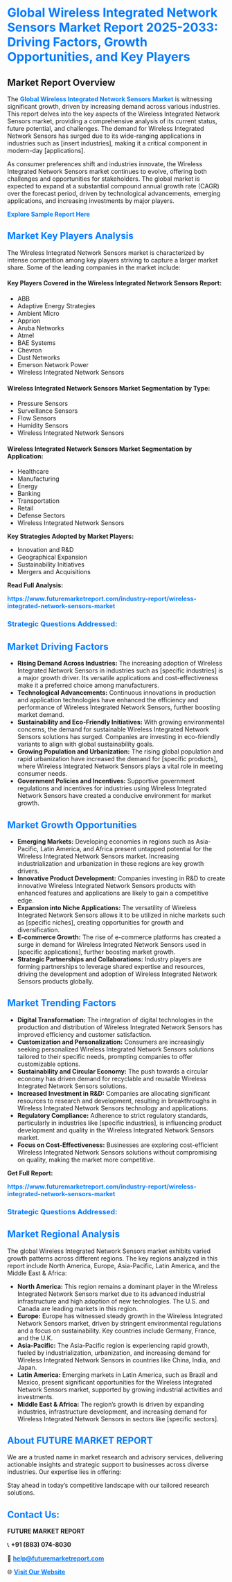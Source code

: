 <h1 style="color: #007BFF;">Global Wireless Integrated Network Sensors Market Report 2025-2033: Driving Factors, Growth Opportunities, and Key Players</h1>

<section id="overview">
<h2>Market Report Overview</h2>
<p>The <a href="https://www.futuremarketreport.com/industry-report/wireless-integrated-network-sensors-market" style="color: #007BFF; text-decoration: none;"><strong>Global Wireless Integrated Network Sensors Market</strong></a> is witnessing significant growth, driven by increasing demand across various industries. This report delves into the key aspects of the Wireless Integrated Network Sensors market, providing a comprehensive analysis of its current status, future potential, and challenges. The demand for Wireless Integrated Network Sensors has surged due to its wide-ranging applications in industries such as [insert industries], making it a critical component in modern-day [applications].</p>
<p>As consumer preferences shift and industries innovate, the Wireless Integrated Network Sensors market continues to evolve, offering both challenges and opportunities for stakeholders. The global market is expected to expand at a substantial compound annual growth rate (CAGR) over the forecast period, driven by technological advancements, emerging applications, and increasing investments by major players.</p>
</section>

<section id="overview">
<p><a href="https://www.futuremarketreport.com/request-sample/reportId=105517" style="color: #007BFF; text-decoration: none;"><strong>Explore Sample Report Here</strong></a></p>
</section>

<section id="key-players">
<h2 style="color: #007BFF;">Market Key Players Analysis</h2>
<p>The Wireless Integrated Network Sensors market is characterized by intense competition among key players striving to capture a larger market share. Some of the leading companies in the market include:</p>
<h4>Key Players Covered in the Wireless Integrated Network Sensors Report:</h4>
<ul><li>ABB</li><li>Adaptive Energy Strategies</li><li>Ambient Micro</li><li>Apprion</li><li>Aruba Networks</li><li>Atmel</li><li>BAE Systems</li><li>Chevron</li><li>Dust Networks</li><li>Emerson Network Power</li><li>Wireless Integrated Network Sensors</li></ul>
<h4>Wireless Integrated Network Sensors Market Segmentation by Type:</h4>
<ul><li>Pressure Sensors</li><li>Surveillance Sensors</li><li>Flow Sensors</li><li>Humidity Sensors</li><li>Wireless Integrated Network Sensors</li></ul>

<h4>Wireless Integrated Network Sensors Market Segmentation by Application:</h4>
<ul><li>Healthcare</li><li>Manufacturing</li><li>Energy</li><li>Banking</li><li>Transportation</li><li>Retail</li><li>Defense Sectors</li><li>Wireless Integrated Network Sensors</li></ul>
<p><strong>Key Strategies Adopted by Market Players:</strong></p>
<ul>
<li>Innovation and R&D</li>
<li>Geographical Expansion</li>
<li>Sustainability Initiatives</li>
<li>Mergers and Acquisitions</li>
</ul>
</section>

<section>
<p><strong>Read Full Analysis: </strong></p><a href="https://www.futuremarketreport.com/industry-report/wireless-integrated-network-sensors-market" style="color: #007BFF; text-decoration: none;"><strong>https://www.futuremarketreport.com/industry-report/wireless-integrated-network-sensors-market</strong></a>
<h3 style="color: #007BFF;">Strategic Questions Addressed:</h3>
</section>

<section id="driving-factors">
<h2 style="color: #007BFF;">Market Driving Factors</h2>
<ul>
<li><strong>Rising Demand Across Industries:</strong> The increasing adoption of Wireless Integrated Network Sensors in industries such as [specific industries] is a major growth driver. Its versatile applications and cost-effectiveness make it a preferred choice among manufacturers.</li>
<li><strong>Technological Advancements:</strong> Continuous innovations in production and application technologies have enhanced the efficiency and performance of Wireless Integrated Network Sensors, further boosting market demand.</li>
<li><strong>Sustainability and Eco-Friendly Initiatives:</strong> With growing environmental concerns, the demand for sustainable Wireless Integrated Network Sensors solutions has surged. Companies are investing in eco-friendly variants to align with global sustainability goals.</li>
<li><strong>Growing Population and Urbanization:</strong> The rising global population and rapid urbanization have increased the demand for [specific products], where Wireless Integrated Network Sensors plays a vital role in meeting consumer needs.</li>
<li><strong>Government Policies and Incentives:</strong> Supportive government regulations and incentives for industries using Wireless Integrated Network Sensors have created a conducive environment for market growth.</li>
</ul>
</section>

<section id="growth-opportunities">
<h2 style="color: #007BFF;">Market Growth Opportunities</h2>
<ul>
<li><strong>Emerging Markets:</strong> Developing economies in regions such as Asia-Pacific, Latin America, and Africa present untapped potential for the Wireless Integrated Network Sensors market. Increasing industrialization and urbanization in these regions are key growth drivers.</li>
<li><strong>Innovative Product Development:</strong> Companies investing in R&D to create innovative Wireless Integrated Network Sensors products with enhanced features and applications are likely to gain a competitive edge.</li>
<li><strong>Expansion into Niche Applications:</strong> The versatility of Wireless Integrated Network Sensors allows it to be utilized in niche markets such as [specific niches], creating opportunities for growth and diversification.</li>
<li><strong>E-commerce Growth:</strong> The rise of e-commerce platforms has created a surge in demand for Wireless Integrated Network Sensors used in [specific applications], further boosting market growth.</li>
<li><strong>Strategic Partnerships and Collaborations:</strong> Industry players are forming partnerships to leverage shared expertise and resources, driving the development and adoption of Wireless Integrated Network Sensors products globally.</li>
</ul>
</section>

<section id="trending-factors">
<h2 style="color: #007BFF;">Market Trending Factors</h2>
<ul>
<li><strong>Digital Transformation:</strong> The integration of digital technologies in the production and distribution of Wireless Integrated Network Sensors has improved efficiency and customer satisfaction.</li>
<li><strong>Customization and Personalization:</strong> Consumers are increasingly seeking personalized Wireless Integrated Network Sensors solutions tailored to their specific needs, prompting companies to offer customizable options.</li>
<li><strong>Sustainability and Circular Economy:</strong> The push towards a circular economy has driven demand for recyclable and reusable Wireless Integrated Network Sensors solutions.</li>
<li><strong>Increased Investment in R&D:</strong> Companies are allocating significant resources to research and development, resulting in breakthroughs in Wireless Integrated Network Sensors technology and applications.</li>
<li><strong>Regulatory Compliance:</strong> Adherence to strict regulatory standards, particularly in industries like [specific industries], is influencing product development and quality in the Wireless Integrated Network Sensors market.</li>
<li><strong>Focus on Cost-Effectiveness:</strong> Businesses are exploring cost-efficient Wireless Integrated Network Sensors solutions without compromising on quality, making the market more competitive.</li>
</ul>
</section>

<section>
<p><strong>Get Full Report: </strong></p><a href="https://www.futuremarketreport.com/industry-report/wireless-integrated-network-sensors-market" style="color: #007BFF; text-decoration: none;"><strong>https://www.futuremarketreport.com/industry-report/wireless-integrated-network-sensors-market</strong></a>
<h3 style="color: #007BFF;">Strategic Questions Addressed:</h3>
</section>


<section id="regional-analysis">
<h2 style="color: #007BFF;">Market Regional Analysis</h2>
<p>The global Wireless Integrated Network Sensors market exhibits varied growth patterns across different regions. The key regions analyzed in this report include North America, Europe, Asia-Pacific, Latin America, and the Middle East & Africa:</p>
<ul>
<li><strong>North America:</strong> This region remains a dominant player in the Wireless Integrated Network Sensors market due to its advanced industrial infrastructure and high adoption of new technologies. The U.S. and Canada are leading markets in this region.</li>
<li><strong>Europe:</strong> Europe has witnessed steady growth in the Wireless Integrated Network Sensors market, driven by stringent environmental regulations and a focus on sustainability. Key countries include Germany, France, and the U.K.</li>
<li><strong>Asia-Pacific:</strong> The Asia-Pacific region is experiencing rapid growth, fueled by industrialization, urbanization, and increasing demand for Wireless Integrated Network Sensors in countries like China, India, and Japan.</li>
<li><strong>Latin America:</strong> Emerging markets in Latin America, such as Brazil and Mexico, present significant opportunities for the Wireless Integrated Network Sensors market, supported by growing industrial activities and investments.</li>
<li><strong>Middle East & Africa:</strong> The region’s growth is driven by expanding industries, infrastructure development, and increasing demand for Wireless Integrated Network Sensors in sectors like [specific sectors].</li>
</ul>
</section>

<footer>
<h2 style="color: #007BFF;">About FUTURE MARKET REPORT</h2>
<p>We are a trusted name in market research and advisory services, delivering actionable insights and strategic support to businesses across diverse industries. Our expertise lies in offering:</p>

<p>Stay ahead in today’s competitive landscape with our tailored research solutions.</p>

<h2 style="color: #007BFF;">Contact Us:</h2>
<p><strong>FUTURE MARKET REPORT</strong></p>
<p>📞 <strong>+91 (883) 074-8030</strong></p>
<p>📧 <strong><a href="mailto:help@futuremarketreport.com" style="color: #007BFF;">help@futuremarketreport.com</a></strong></p>
<p>🌐 <strong><a href="https://www.futuremarketreport.com/" style="color: #007BFF;">Visit Our Website</a></strong></p>
</footer>